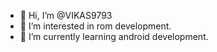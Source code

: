 - 👋 Hi, I’m @VIKAS9793
- 👀 I’m interested in rom development.
- 🌱 I’m currently learning android development.

<!---
VIKAS9793/VIKAS9793 is a ✨ special ✨ repository because its `README.md` (this file) appears on your GitHub profile.
You can click the Preview link to take a look at your changes.
--->
